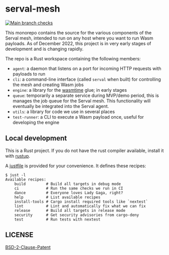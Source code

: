 # serval-mesh

[![Main branch checks](https://github.com/serval/serval-mesh/actions/workflows/main.yaml/badge.svg)](https://github.com/serval/serval-mesh/actions/workflows/main.yaml)

This monorepo contains the source for the various components of the Serval mesh, intended to run on any host where you want to run Wasm payloads. As of December 2022, this project is in very early stages of development and is changing rapidly.

The repo is a Rust workspace containing the following members:

- `agent`: a daemon that listens on a port for incoming HTTP requests with payloads to run
- `cli`: a command-line interface (called `serval` when built) for controlling the mesh and creating Wasm jobs
- `engine`: a library for the [wasmtime](https://lib.rs/crates/wasmtime) glue; in early stages
- `queue`: temporarily a separate service during MVP/demo period, this is manages the job queue for the Serval mesh. This functionality will eventually be integrated into the Serval agent.
- `utils`: a library for code we use in several places
- `test-runner`: a CLI to execute a Wasm payload once, useful for developing the engine

## Local development

This is a Rust project. If you do not have the rust compiler available, install it with [rustup](https://rustup.rs).

A [justfile](https://just.systems) is provided for your convenience. It defines these recipes:

```console
$ just -l
Available recipes:
    build         # Build all targets in debug mode
    ci            # Run the same checks we run in CI
    dance         # Everyone loves Lady Gaga, right?
    help          # List available recipes
    install-tools # Cargo install required tools like `nextest`
    lint          # Lint and automatically fix what we can fix
    release       # Build all targets in release mode
    security      # Get security advisories from cargo-deny
    test          # Run tests with nextest
```

## LICENSE

[BSD-2-Clause-Patent](./LICENSE)
